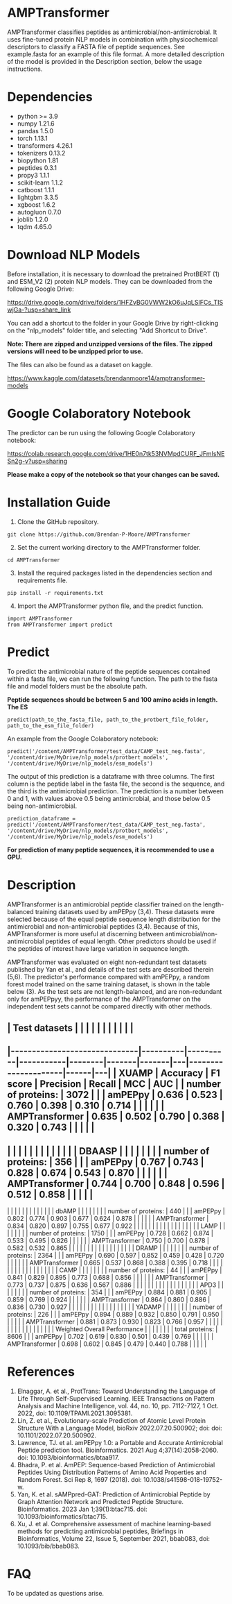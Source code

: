 # AMPTransformer

AMPTransformer classifies peptides as antimicrobial/non-antimicrobial. It uses fine-tuned protein NLP models in combination with physicochemical descriptors to classify a FASTA file of peptide sequences. See example.fasta for an example of this file format. A more detailed description of the model is provided in the Description section, below the usage instructions.

# Dependencies
* python >= 3.9
* numpy 1.21.6
* pandas 1.5.0
* torch 1.13.1
* transformers 4.26.1
* tokenizers 0.13.2
* biopython 1.81
* peptides 0.3.1
* propy3 1.1.1
* scikit-learn 1.1.2
* catboost 1.1.1
* lightgbm 3.3.5
* xgboost 1.6.2
* autogluon 0.7.0
* joblib 1.2.0
* tqdm 4.65.0

# Download NLP Models

Before installation, it is necessary to download the pretrained ProtBERT (1) and ESM_V2 (2) protein NLP models.
They can be downloaded from the following Google Drive:

https://drive.google.com/drive/folders/1HFZvBG0VWW2kO6uJqLSIFCs_TISwjGa-?usp=share_link

You can add a shortcut to the folder in your Google Drive by right-clicking on the "nlp_models" folder title, and selecting "Add Shortcut to Drive".

**Note: There are zipped and unzipped versions of the files. The zipped versions will need to be unzipped prior to use.**

The files can also be found as a dataset on kaggle.

https://www.kaggle.com/datasets/brendanmoore14/amptransformer-models

# Google Colaboratory Notebook

The predictor can be run using the following Google Colaboratory notebook:

https://colab.research.google.com/drive/1HE0n7tk53NVMpdCURF_JFmIsNESn2g-v?usp=sharing

**Please make a copy of the notebook so that your changes can be saved.**

# Installation Guide

1. Clone the GitHub repository.

```
git clone https://github.com/Brendan-P-Moore/AMPTransformer

```
2. Set the current working directory to the AMPTransformer folder.

```
cd AMPTransformer

```
3. Install the required packages listed in the dependencies section and requirements file.

```
pip install -r requirements.txt

```
4. Import the AMPTransformer python file, and the predict function.

```
import AMPTransformer
from AMPTransformer import predict

```
# Predict
To predict the antimicrobial nature of the peptide sequences contained within a fasta file, we can run the following function. The path to the fasta file and model folders must be the absolute path.

**Peptide sequences should be between 5 and 100 amino acids in length. The ES**

```
predict(path_to_the_fasta_file, path_to_the_protbert_file_folder, path_to_the_esm_file_folder)

```

An example from the Google Colaboratory notebook:

```
predict('/content/AMPTransformer/test_data/CAMP_test_neg.fasta', '/content/drive/MyDrive/nlp_models/protbert_models', '/content/drive/MyDrive/nlp_models/esm_models')

```

The output of this prediction is a dataframe with three columns. The first column is the peptide label in the fasta file, the second is the sequence, and the third is the antimicrobial prediction. The prediction is a number between 0 and 1, with values above 0.5 being antimicrobial, and those below 0.5 being non-antimicrobial.

```
prediction_dataframe = predict('/content/AMPTransformer/test_data/CAMP_test_neg.fasta', '/content/drive/MyDrive/nlp_models/protbert_models', '/content/drive/MyDrive/nlp_models/esm_models')

```
**For prediction of many peptide sequences, it is recommended to use a GPU.**
# Description

AMPTransformer is an antimicrobial peptide classifier trained on the length-balanced training datasets used by amPEPpy (3,4). These datasets were selected because of the equal peptide sequence length distribution for the antimicrobial and non-antimicrobial peptides (3,4). Because of this, AMPTransformer is more useful at discerning between antimicrobial/non-antimicrobial peptides of equal length. Other predictors should be used if the peptides of interest have large variation in sequence length.

AMPTransformer was evaluated on eight non-redundant test datasets published by Yan et al., and details of the test sets are described therein (5,6). The predictor's performance compared with amPEPpy, a random forest model trained on the same training dataset, is shown in the table below (3). As the test sets are not length-balanced, and are non-redundant only for amPEPpyy, the performance of the AMPTransformer on the independent test sets cannot be compared directly with other methods.

| Test datasets                |          |          |           |        |       |       |   |                     |      |   |
---
|------------------------------|----------|----------|-----------|--------|-------|-------|---|---------------------|------|---|
| XUAMP                        | Accuracy | F1 score | Precision | Recall | MCC   | AUC   |   | number of proteins: | 3072 |   |
| amPEPpy                      | 0.636    | 0.523    | 0.760     | 0.398  | 0.310 | 0.714 |   |                     |      |   |
| AMPTransformer               | 0.635    | 0.502    | 0.790     | 0.368  | 0.320 | 0.743 |   |                     |      |   |
---
|                              |          |          |           |        |       |       |   |                     |      |   |
| DBAASP                       |          |          |           |        |       |       |   | number of proteins: | 356  |   |
| amPEPpy                      | 0.767    | 0.743    | 0.828     | 0.674  | 0.543 | 0.870 |   |                     |      |   |
| AMPTransformer               | 0.744    | 0.700    | 0.848     | 0.596  | 0.512 | 0.858 |   |                     |      |   |
---
|                              |          |          |           |        |       |       |   |                     |      |   |
| dbAMP                        |          |          |           |        |       |       |   | number of proteins: | 440  |   |
| amPEPpy                      | 0.802    | 0.774    | 0.903     | 0.677  | 0.624 | 0.878 |   |                     |      |   |
| AMPTransformer               | 0.834    | 0.820    | 0.897     | 0.755  | 0.677 | 0.922 |   |                     |      |   |
|                              |          |          |           |        |       |       |   |                     |      |   |
| LAMP                         |          |          |           |        |       |       |   | number of proteins: | 1750 |   |
| amPEPpy                      | 0.728    | 0.662    | 0.874     | 0.533  | 0.495 | 0.826 |   |                     |      |   |
| AMPTransformer               | 0.750    | 0.700    | 0.878     | 0.582  | 0.532 | 0.865 |   |                     |      |   |
|                              |          |          |           |        |       |       |   |                     |      |   |
| DRAMP                        |          |          |           |        |       |       |   | number of proteins: | 2364 |   |
| amPEPpy                      | 0.690    | 0.597    | 0.852     | 0.459  | 0.428 | 0.720 |   |                     |      |   |
| AMPTransformer               | 0.665    | 0.537    | 0.868     | 0.388  | 0.395 | 0.718 |   |                     |      |   |
|                              |          |          |           |        |       |       |   |                     |      |   |
| CAMP                         |          |          |           |        |       |       |   | number of proteins: | 44   |   |
| amPEPpy                      | 0.841    | 0.829    | 0.895     | 0.773  | 0.688 | 0.856 |   |                     |      |   |
| AMPTransformer               | 0.773    | 0.737    | 0.875     | 0.636  | 0.567 | 0.886 |   |                     |      |   |
|                              |          |          |           |        |       |       |   |                     |      |   |
| APD3                         |          |          |           |        |       |       |   | number of proteins: | 354  |   |
| amPEPpy                      | 0.884    | 0.881    | 0.905     | 0.859  | 0.769 | 0.924 |   |                     |      |   |
| AMPTransformer               | 0.864    | 0.860    | 0.886     | 0.836  | 0.730 | 0.927 |   |                     |      |   |
|                              |          |          |           |        |       |       |   |                     |      |   |
| YADAMP                       |          |          |           |        |       |       |   | number of proteins: | 226  |   |
| amPEPpy                      | 0.894    | 0.889    | 0.932     | 0.850  | 0.791 | 0.950 |   |                     |      |   |
| AMPTransformer               | 0.881    | 0.873    | 0.930     | 0.823  | 0.766 | 0.957 |   |                     |      |   |
|                              |          |          |           |        |       |       |   |                     |      |   |
| Weighted Overall Performance |          |          |           |        |       |       |   | total proteins:     | 8606 |   |
| amPEPpy                      | 0.702    | 0.619    | 0.830     | 0.501  | 0.439 | 0.769 |   |                     |      |   |
| AMPTransformer               | 0.698    | 0.602    | 0.845     | 0.479  | 0.440 | 0.788 |   |                     |      |   |

# References

1. Elnaggar, A. et al., ProtTrans: Toward Understanding the Language of Life Through Self-Supervised Learning. IEEE Transactions on Pattern Analysis and Machine Intelligence, vol. 44, no. 10, pp. 7112-7127, 1 Oct. 2022, doi: 10.1109/TPAMI.2021.3095381.
2. Lin, Z. et al., Evolutionary-scale Prediction of Atomic Level Protein Structure With a Language Model, bioRxiv 2022.07.20.500902; doi: doi: 10.1101/2022.07.20.500902.
3. Lawrence, TJ. et al. amPEPpy 1.0: a Portable and Accurate Antimicrobial Peptide prediction tool. Bioinformatics. 2021 Aug 4;37(14):2058-2060. doi: 10.1093/bioinformatics/btaa917.
4. Bhadra, P. et al. AmPEP: Sequence-based Prediction of Antimicrobial Peptides Using Distribution Patterns of Amino Acid Properties and Random Forest. Sci Rep 8, 1697 (2018). doi: 10.1038/s41598-018-19752-w.
5. Yan, K. et al. sAMPpred-GAT: Prediction of Antimicrobial Peptide by Graph Attention Network and Predicted Peptide Structure. Bioinformatics. 2023 Jan 1;39(1):btac715. doi: 10.1093/bioinformatics/btac715.
6. Xu, J. et al. Comprehensive assessment of machine learning-based methods for predicting antimicrobial peptides, Briefings in Bioinformatics, Volume 22, Issue 5, September 2021, bbab083, doi: 10.1093/bib/bbab083.

# FAQ

To be updated as questions arise.

